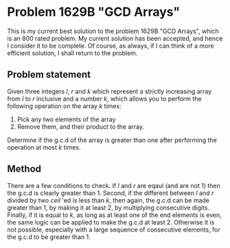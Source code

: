 # Problem 1629B "GCD Arrays"
This is my current best solution to the problem 1629B "GCD Arrays", which is an 800 rated problem. My current solution has been accepted, and hence I consider it to be complete. Of course, as always, if I can think of a more efficient solution, I shall return to the problem. 

## Problem statement
Given three integers $l$, $r$ and $k$ which represent a strictly increasing array from $l$ to $r$ inclusive and a number $k$, which allows you to perform the following operation on the array $k$ times:
1. Pick any two elements of the array
2. Remove them, and their product to the array.

Determine if the g.c.d of the array is greater than one after performing the operation at most $k$ times.

## Method
There are a few conditions to check. If $l$ and $r$ are eqaul (and are not $1$) then the g.c.d is clearly greater than 1. Second, if the different between $l$ and $r$ divided by two $ceil$ 'ed is less than $k$, then again, the g.c.d can be made greater than $1$, by making it at least $2$, by multiplying consecutive digits. Finally, if it is equal to $k$, as long as at least one of the end elements is even, the same logic can be applied to make the g.c.d at least $2$. Otherwise it is not possible, especially with a large sequence of consecutive elements, for the g.c.d to be greater than $1$.
